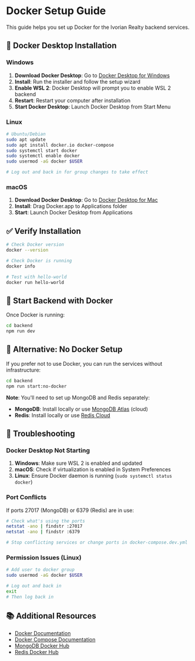 # Docker Setup Guide

This guide helps you set up Docker for the Ivorian Realty backend services.

## 🐳 Docker Desktop Installation

### Windows
1. **Download Docker Desktop**: Go to [Docker Desktop for Windows](https://www.docker.com/products/docker-desktop/)
2. **Install**: Run the installer and follow the setup wizard
3. **Enable WSL 2**: Docker Desktop will prompt you to enable WSL 2 backend
4. **Restart**: Restart your computer after installation
5. **Start Docker Desktop**: Launch Docker Desktop from Start Menu

### Linux
```bash
# Ubuntu/Debian
sudo apt update
sudo apt install docker.io docker-compose
sudo systemctl start docker
sudo systemctl enable docker
sudo usermod -aG docker $USER

# Log out and back in for group changes to take effect
```

### macOS
1. **Download Docker Desktop**: Go to [Docker Desktop for Mac](https://www.docker.com/products/docker-desktop/)
2. **Install**: Drag Docker.app to Applications folder
3. **Start**: Launch Docker Desktop from Applications

## ✅ Verify Installation

```bash
# Check Docker version
docker --version

# Check Docker is running
docker info

# Test with hello-world
docker run hello-world
```

## 🚀 Start Backend with Docker

Once Docker is running:

```bash
cd backend
npm run dev
```

## 🔧 Alternative: No Docker Setup

If you prefer not to use Docker, you can run the services without infrastructure:

```bash
cd backend
npm run start:no-docker
```

**Note**: You'll need to set up MongoDB and Redis separately:
- **MongoDB**: Install locally or use [MongoDB Atlas](https://www.mongodb.com/atlas) (cloud)
- **Redis**: Install locally or use [Redis Cloud](https://redis.com/redis-enterprise-cloud/)

## 🐛 Troubleshooting

### Docker Desktop Not Starting
1. **Windows**: Make sure WSL 2 is enabled and updated
2. **macOS**: Check if virtualization is enabled in System Preferences
3. **Linux**: Ensure Docker daemon is running (`sudo systemctl status docker`)

### Port Conflicts
If ports 27017 (MongoDB) or 6379 (Redis) are in use:
```bash
# Check what's using the ports
netstat -ano | findstr :27017
netstat -ano | findstr :6379

# Stop conflicting services or change ports in docker-compose.dev.yml
```

### Permission Issues (Linux)
```bash
# Add user to docker group
sudo usermod -aG docker $USER

# Log out and back in
exit
# Then log back in
```

## 📚 Additional Resources

- [Docker Documentation](https://docs.docker.com/)
- [Docker Compose Documentation](https://docs.docker.com/compose/)
- [MongoDB Docker Hub](https://hub.docker.com/_/mongo)
- [Redis Docker Hub](https://hub.docker.com/_/redis)

